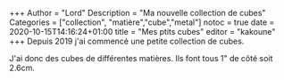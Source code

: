 +++
Author = "Lord"
Description = "Ma nouvelle collection de cubes"
Categories = ["collection", "matière","cube","metal"]
notoc = true
date = 2020-10-15T14:16:24+01:00
title = "Mes ptits cubes"
editor = "kakoune"
+++
Depuis 2019 j'ai commencé une petite collection de cubes.

J'ai donc des cubes de différentes matières.
Ils font tous 1" de côté soit 2.6cm.

